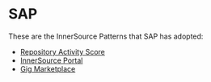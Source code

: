 # SAP

These are the InnerSource Patterns that SAP has adopted:

* [Repository Activity Score](../patterns/2-structured/repository-activity-score.md)
* [InnerSource Portal](../patterns/2-structured/innersource-portal.md)
* [Gig Marketplace](../patterns/2-structured/gig-marketplace.md)